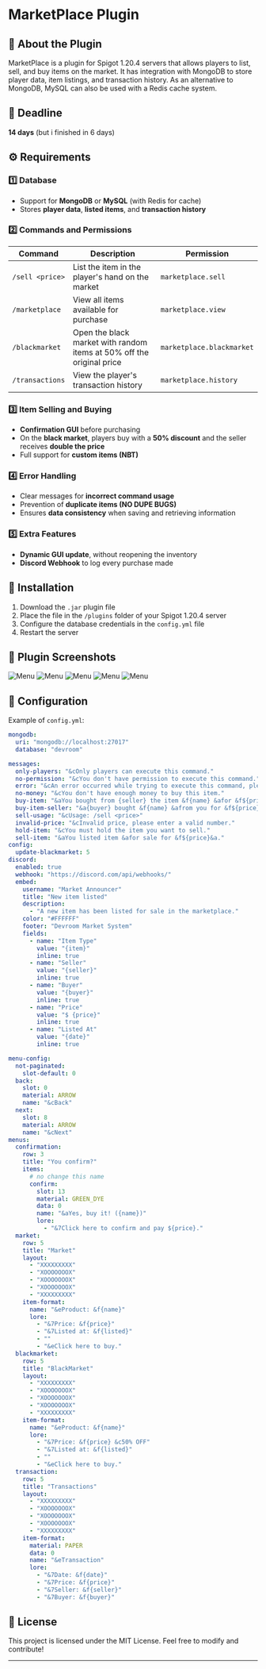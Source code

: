 # MarketPlace Plugin

## 📌 About the Plugin

MarketPlace is a plugin for Spigot 1.20.4 servers that allows players to list, sell, and buy items on the market. It has integration with MongoDB to store player data, item listings, and transaction history. As an alternative to MongoDB, MySQL can also be used with a Redis cache system.

## 📅 Deadline
**14 days** (but i finished in 6 days)

## ⚙️ Requirements
### 1️⃣ Database
- Support for **MongoDB** or **MySQL** (with Redis for cache)
- Stores **player data**, **listed items**, and **transaction history**

### 2️⃣ Commands and Permissions
| Command | Description | Permission |
|---------|------------|------------|
| `/sell <price>` | List the item in the player's hand on the market | `marketplace.sell` |
| `/marketplace` | View all items available for purchase | `marketplace.view` |
| `/blackmarket` | Open the black market with random items at 50% off the original price | `marketplace.blackmarket` |
| `/transactions` | View the player's transaction history | `marketplace.history` |

### 3️⃣ Item Selling and Buying
- **Confirmation GUI** before purchasing
- On the **black market**, players buy with a **50% discount** and the seller receives **double the price**
- Full support for **custom items (NBT)**

### 4️⃣ Error Handling
- Clear messages for **incorrect command usage**
- Prevention of **duplicate items (NO DUPE BUGS)**
- Ensures **data consistency** when saving and retrieving information

### 5️⃣ Extra Features
- **Dynamic GUI update**, without reopening the inventory
- **Discord Webhook** to log every purchase made

## 🔧 Installation
1. Download the `.jar` plugin file
2. Place the file in the `/plugins` folder of your Spigot 1.20.4 server
3. Configure the database credentials in the `config.yml` file
4. Restart the server

## 📸 Plugin Screenshots

![Menu](https://i.imgur.com/3C1EwG2.png)
![Menu](https://i.imgur.com/6Td2fdQ.png)
![Menu](https://i.imgur.com/ZB2txq7.png)
![Menu](https://i.imgur.com/Sr1KMNh.png)
![Menu](https://i.imgur.com/2rDguR4.png)

## 📝 Configuration
Example of `config.yml`:
```yaml
mongodb:
  uri: "mongodb://localhost:27017"
  database: "devroom"

messages:
  only-players: "&cOnly players can execute this command."
  no-permission: "&cYou don't have permission to execute this command."
  error: "&cAn error occurred while trying to execute this command, please try again."
  no-money: "&cYou don't have enough money to buy this item."
  buy-item: "&aYou bought from {seller} the item &f{name} &afor &f${price}&a."
  buy-item-seller: "&a{buyer} bought &f{name} &afrom you for &f${price}&a."
  sell-usage: "&cUsage: /sell <price>"
  invalid-price: "&cInvalid price, please enter a valid number."
  hold-item: "&cYou must hold the item you want to sell."
  sell-item: "&aYou listed item &afor sale for &f${price}&a."
config:
  update-blackmarket: 5
discord:
  enabled: true
  webhook: "https://discord.com/api/webhooks/"
  embed:
    username: "Market Announcer"
    title: "New item listed"
    description:
      - "A new item has been listed for sale in the marketplace."
    color: "#FFFFFF"
    footer: "Devroom Market System"
    fields:
      - name: "Item Type"
        value: "{item}"
        inline: true
      - name: "Seller"
        value: "{seller}"
        inline: true
      - name: "Buyer"
        value: "{buyer}"
        inline: true
      - name: "Price"
        value: "$ {price}"
        inline: true
      - name: "Listed At"
        value: "{date}"
        inline: true

menu-config:
  not-paginated:
    slot-default: 0
  back:
    slot: 0
    material: ARROW
    name: "&cBack"
  next:
    slot: 8
    material: ARROW
    name: "&cNext"
menus:
  confirmation:
    row: 3
    title: "You confirm?"
    items:
      # no change this name
      confirm:
        slot: 13
        material: GREEN_DYE
        data: 0
        name: "&aYes, buy it! ({name})"
        lore:
          - "&7Click here to confirm and pay ${price}."
  market:
    row: 5
    title: "Market"
    layout:
      - "XXXXXXXXX"
      - "XOOOOOOOX"
      - "XOOOOOOOX"
      - "XOOOOOOOX"
      - "XXXXXXXXX"
    item-format:
      name: "&eProduct: &f{name}"
      lore:
        - "&7Price: &f{price}"
        - "&7Listed at: &f{listed}"
        - ""
        - "&eClick here to buy."
  blackmarket:
    row: 5
    title: "BlackMarket"
    layout:
      - "XXXXXXXXX"
      - "XOOOOOOOX"
      - "XOOOOOOOX"
      - "XOOOOOOOX"
      - "XXXXXXXXX"
    item-format:
      name: "&eProduct: &f{name}"
      lore:
        - "&7Price: &f{price} &c50% OFF"
        - "&7Listed at: &f{listed}"
        - ""
        - "&eClick here to buy."
  transaction:
    row: 5
    title: "Transactions"
    layout:
      - "XXXXXXXXX"
      - "XOOOOOOOX"
      - "XOOOOOOOX"
      - "XOOOOOOOX"
      - "XXXXXXXXX"
    item-format:
      material: PAPER
      data: 0
      name: "&eTransaction"
      lore:
        - "&7Date: &f{date}"
        - "&7Price: &f{price}"
        - "&7Seller: &f{seller}"
        - "&7Buyer: &f{buyer}"
```

## 📜 License
This project is licensed under the MIT License. Feel free to modify and contribute!

---

